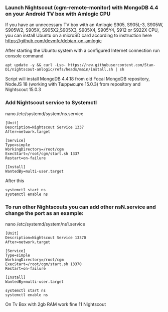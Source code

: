 ### Launch Nightscout (cgm-remote-monitor) with MongoDB 4.4 on your Android TV box with Amlogic CPU

If you have an unnecessary TV box with an Amlogic S905, S905L-3, S905W, S905W2, S905X, S905X2,S905X3, S905X4, S905Y4, S912 or S922X CPU, you can install Ubuntu on a microSD card according to instruction here
https://github.com/devmfc/debian-on-amlogic

After starting the Ubuntu system with a configured Internet connection run console command
```
apt update -y && curl -Lso- https://raw.githubusercontent.com/Stan-Di/nightscout-amlogic/refs/heads/main/install.sh | sh
```
Script will install MongoDB 4.4.18 from old Focal MongoDB repository, NodeJS 18 (working with Тшррысщге 15.0.3) from repository and Nightscout 15.0.3 

### Add Nightscout service to Systemctl

nano /etc/systemd/system/ns.service
```
[Unit]
Description=Nightscout Service 1337
After=network.target

[Service]
Type=simple
WorkingDirectory=/root/cgm
ExecStart=/root/cgm/start.sh 1337
Restart=on-failure

[Install]
WantedBy=multi-user.target
```
After this
```
systemctl start ns
systemctl enable ns
```

### To run other Nightscouts you can add other nsN.service and change the port as an example:

nano /etc/systemd/system/ns1.service
```
[Unit]
Description=Nightscout Service 13370
After=network.target

[Service]
Type=simple
WorkingDirectory=/root/cgm
ExecStart=/root/cgm/start.sh 13370
Restart=on-failure

[Install]
WantedBy=multi-user.target
```

```
systemctl start ns
systemctl enable ns
```
On Tv Box with 2gb RAM work fine 11 Nightscout
